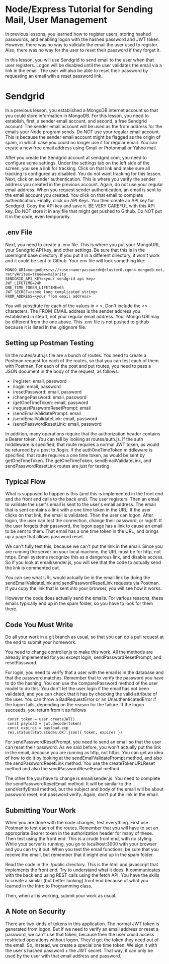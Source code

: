 # Node/Express Tutorial for Sending Mail, User Management
In previous lessons, you learned how to register users, storing hashed
passwords, and enabling logon with the hashed password and JWT token.
However, there was no way to validate the email the user used to register.
Also, there was no way for the user to reset their password if they
forget it.  
  
In this lesson, you will use Sendgrid to send email to the user when
that user registers.  Logon will be disabled until the user validates
the email via a link in the email.  The user will also be able to reset
their password by requesting an email with a reset password link. 
 
# Sendgrid 
 
In a previous lesson, you established a MongoDB internet account so that
you could store information in MongoDB.  For this lesson, you need
to establish, first, a sender email account, and second, a free Sendgrid
account.  The sender email account will be used as the from address for
the emails your Node program sends.  Do NOT use your regular email account.
This is because the sender email account might be flagged as the origin
of spam, in which case you could no longer use it for regular email. You
can create a new free email address using Gmail or Protonmail or Yahoo mail. 
 
After you create the Sendgrid account at sendgrid.com, you need to configure
some settings.  Under the settings tab on the left side of the screen, you
see a link for tracking.  Click on that link and make sure all tracking is
configured as disabled.  You do not want tracking for this lesson. Next,
click on sender authentication.  This is where you verify the sender address
you created in the previous account.  Again, do not use your regular email
address.  When you request sender authentication, an email is sent to the
email account you created.  You click on that email to complete authentication.
Finally, click on API Keys.  You then create an API key for Sendgrid.  Copy
the API key and save it.  BE VERY CAREFUL with this API key.  Do NOT store
it in any file that might get pushed to Github.  Do NOT put it in the code,
even temporarily. 
 
## .env File 
 
Next, you need to create a .env file.  This is where you put your MongoURI,
your Sendgrid API key, and other settings.  Be sure that this is in the
usermgmt base directory.  If you put it in a different directory, it won't
work and it could be sent to Github.  Your env file will look something like:

```
MONGO_URI=mongodb+srv://<username:password>@cluster0.xqmn4.mongodb.net/usermgmt?retryWrites=true&w=majority
SENDGRID_API_KEY=<your sendgrid api key>
JWT_LIFETIME=24h
ONE_TIME_TOKEN_LIFETIME=6h
JWT_SECRET=<some long complicated string>
FROM_ADDRESS=<your from email address>
```
 
You will substitute for each of the values in < >.  Don't include the <> characters.
The FROM_EMAIL address is the sender address you established in step 1, not
your regular email address.  Your Mongo URI may be different from the one above.
This .env file is not pushed to github because it is listed in the .gitignore file.
 
## Setting up Postman Testing 
 
Iin the routes/auth.js file are a bunch of routes.  You need to create a Postman
request for each of the routes, so that you can test each of them with Postman.
For each of the post and put routes, you need to pass a JSON document in the
body of the request, as follows: 
 
- /register: email, password
- /login: email, password
- /resetPassword: email, password
- /changePassword: email, password
- /getOneTimeToken: email, password
- /requestPasswordResetPrompt: email
- /sendEmailValidatePrompt: email
- /sendEmailValidateLink: email, password
- /sendPasswordResetLink: email, password 
 
In addition, many operations require that the authorization header
contains a Bearer token.  You can tell by looking at routes/auth.js.
If the auth middleware is specified, that route requires a normal JWT
token, as would be returned by a post to /login.  If the
authOneTimeToken middleware is specified, that route requires a
one time token, as would be sent by getOneTimeToken.  The
getOneTimeToken, sendEmailValidateLink, and sendPasswordResetLink
routes are just for testing. 
 
## Typical Flow

What is supposed to happen is this (and this is implemented in the
front end and the front end calls to the back end).  The user registers.
Then an email to validate the user's email is sent to the user's email
address.  The email that is sent contains a link with a one time token in
the URL.  If the user clicks on that link, the email is validated. Then
the user can logon.  After logon, the user can test the connection,
change their password, or logoff.  If the user forgets their password,
the logon page has a link to cause an email to be sent to them.  That
email has a one time token in the URL, and brings up a page that allows
password reset.

We can't fully test this, because we can't put the link in the email.
Since you are running the server on your local machine, the URL must
be for http, not https.  Email systems recognize this as a dangerous
link, and disable access.  So if you look at email/sender.js, you
will see that the code to actually send the link is commented out.

You can see what URL would actually be in the email link by
doing the sendEmailValidateLink and sendPasswordResetLink requests
via Postman.  If you copy the link that is sent into your browser,
you will see how it works. 
 
However the code does actually send the emails.  For various reasons,
these emails typically end up in the spam folder, so you have to
look for them there. 
 
##  Code You Must Write

Do all your work in a git branch as usual, so that you can do
a pull request at the end to submit your homework.

You need to change controller.js to make this work.  All the methods
are already implemented for you except login, sendPasswordResetPrompt,
and resetPassword.  
 
For login, you need to verify that a user with
the email is in the database and that the password matches.  Remember
that to verify the password you have to do the hashing.  You can use the
comparePassword method of the user model to do this.  You don't let
the user login if the email has not been validated, and you can
check that it has by checking the valid attribute of the user.  You
can throw a BadRequestError or an UnauthenticatedError if the
logon fails, depending on the reason for the failure.  If the logon
succeeds, you return from it as follows 
 
```
 const token = user.createJWT()
 const payload = jwt.decode(token)
 const expires = payload.exp
 res.status(StatusCodes.OK).json({ token, expires })
 ```

For sendPasswordResetPrompt, you need to send an email so that
the user can reset their password.  As we said before, you won't
actually put the link in the email, because you are running
as http, not https.  You can get an idea of how to do it by
looking at the sendEmailValidatePrompt method, and also the
sendPasswordResetLink method.  You use the createTokenURLReset
method and also the sendPasswordResetEmail method.

The other file you have to change is email/sender.js.  You need
to complete the sendPasswordResetEmail method.  It will be
similar to the sendVerifyEmail method, but the subject and
body of the email will be about password reset, not password
verify.  Again, don't put the link in the email.

## Submitting Your Work

When you are done with the code changes, test everything.  First use
Postman to test each of the routes.  Remember that you will have
to set an appropriate Bearer token in the authorization header for
many of these.  Then test using the front end.  This is a crude
front end, with no styling.  While your server is running, you
go to localhost:3000 with your browser and you can try it out.
When you test the email functions, be sure that you receive the
email, but remember that it might end up in the spam folder.

Read the code in the ./public directory.  This is the html and
javascript that implements the front end.  Try to understand
what it does.  It communicates with the back end using REST calls
using the fetch API.  You have the skills to create
a similar (but better looking) front end because of what you
learned in the Intro to Programming class.

Then, when all is working, submit your work as usual. 
 
## A Note on Security
 
There are two kinds of tokens in this application.  The normal
JWT token is generated from logon.  But if we need to verify an
email address or reset a password, we can't use that token, because
then the user could access restricted operations without logon.
They'd get the token they need out of the email.  So, instead, we
create a special one time token.  We sign it with the user's hashed
password + the JWT secret.  That way, it can only be used by the
user with that email address and password.
 